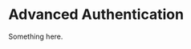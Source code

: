 [title]: # (Advanced Authentication)
[tags]: # (XXX)
[priority]: # (5400)
# Advanced Authentication
Something here.
